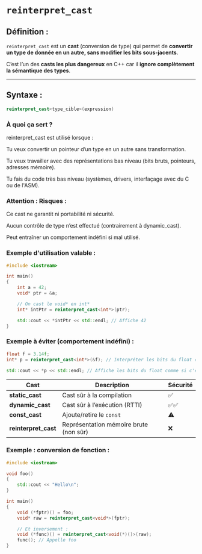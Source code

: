 # `reinterpret_cast`

## Définition :
`reinterpret_cast` est un **cast** (conversion de type) qui permet de **convertir un type de donnée en un autre, sans modifier les bits sous-jacents**.  

C’est l’un des **casts les plus dangereux** en C++ car il **ignore complètement la sémantique des types**.

---

## Syntaxe :

```cpp
reinterpret_cast<type_cible>(expression)
```

### À quoi ça sert ?

reinterpret_cast est utilisé lorsque :

Tu veux convertir un pointeur d’un type en un autre sans transformation.

Tu veux travailler avec des représentations bas niveau (bits bruts, pointeurs, adresses mémoire).

Tu fais du code très bas niveau (systèmes, drivers, interfaçage avec du C ou de l'ASM).

### Attention : Risques :

Ce cast ne garantit ni portabilité ni sécurité.

Aucun contrôle de type n’est effectué (contrairement à dynamic_cast).

Peut entraîner un comportement indéfini si mal utilisé.

### Exemple d'utilisation valable :

```cpp
#include <iostream>

int main() 
{
    int a = 42;
    void* ptr = &a;

    // On cast le void* en int*
    int* intPtr = reinterpret_cast<int*>(ptr);

    std::cout << *intPtr << std::endl; // Affiche 42
}
```

### Exemple à éviter (comportement indéfini) :

```cpp
float f = 3.14f;
int* p = reinterpret_cast<int*>(&f); // Interpréter les bits du float comme un int

std::cout << *p << std::endl; // Affiche les bits du float comme si c'était un int
```

| Cast                | Description                              | Sécurité |
|---------------------|------------------------------------------|----------|
| **static_cast**     | Cast sûr à la compilation                | ✅       |
| **dynamic_cast**    | Cast sûr à l’exécution (RTTI)            | ✅✅      |
| **const_cast**      | Ajoute/retire le `const`                 | ⚠️       |
| **reinterpret_cast**| Représentation mémoire brute (non sûr)   | ❌       |


### Exemple : conversion de fonction :

```cpp
#include <iostream>

void foo() 
{
    std::cout << "Hello\n";
}

int main() 
{
    void (*fptr)() = foo;
    void* raw = reinterpret_cast<void*>(fptr);

    // Et inversement :
    void (*func)() = reinterpret_cast<void(*)()>(raw);
    func(); // Appelle foo
}
```
